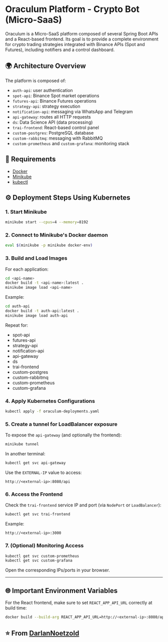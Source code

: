 # Oraculum Platform - Crypto Bot (Micro-SaaS)

Oraculum is a Micro-SaaS platform composed of several Spring Boot APIs and a React-based frontend. Its goal is to provide a complete environment for crypto trading strategies integrated with Binance APIs (Spot and Futures), including notifiers and a control dashboard.

## 🌍 Architecture Overview

The platform is composed of:

- `auth-api`: user authentication
- `spot-api`: Binance Spot market operations
- `futures-api`: Binance Futures operations
- `strategy-api`: strategy execution
- `notification-api`: messaging via WhatsApp and Telegram
- `api-gateway`: routes all HTTP requests
- `ds`: Data Science API (data processing)
- `trai-frontend`: React-based control panel
- `custom-postgres`: PostgreSQL database
- `custom-rabbitmq`: messaging with RabbitMQ
- `custom-prometheus` and `custom-grafana`: monitoring stack

## 🧰 Requirements

- [Docker](https://www.docker.com/)
- [Minikube](https://minikube.sigs.k8s.io/docs/start/)
- [kubectl](https://kubernetes.io/docs/tasks/tools/)

## ⚙️ Deployment Steps Using Kubernetes

### 1. Start Minikube

```bash
minikube start --cpus=4 --memory=8192
```

### 2. Connect to Minikube's Docker daemon

```bash
eval $(minikube -p minikube docker-env)
```

### 3. Build and Load Images

For each application:

```bash
cd <api-name>
docker build -t <api-name>:latest .
minikube image load <api-name>
```

Example:
```bash
cd auth-api
docker build -t auth-api:latest .
minikube image load auth-api
```

Repeat for:
- spot-api
- futures-api
- strategy-api
- notification-api
- api-gateway
- ds
- trai-frontend
- custom-postgres
- custom-rabbitmq
- custom-prometheus
- custom-grafana

### 4. Apply Kubernetes Configurations

```bash
kubectl apply -f oraculum-deployments.yaml
```

### 5. Create a tunnel for LoadBalancer exposure

To expose the `api-gateway` (and optionally the frontend):

```bash
minikube tunnel
```

In another terminal:

```bash
kubectl get svc api-gateway
```

Use the `EXTERNAL-IP` value to access:

```
http://<external-ip>:8080/api
```

### 6. Access the Frontend

Check the `trai-frontend` service IP and port (via `NodePort` or `LoadBalancer`):

```bash
kubectl get svc trai-frontend
```

Example:
```
http://<external-ip>:3000
```

### 7. (Optional) Monitoring Access

```bash
kubectl get svc custom-prometheus
kubectl get svc custom-grafana
```

Open the corresponding IPs/ports in your browser.

---

## 🌐 Important Environment Variables

For the React frontend, make sure to set `REACT_APP_API_URL` correctly at build time:

```bash
docker build --build-arg REACT_APP_API_URL=http://<external-ip>:8080/api -t trai-frontend .
```


⭐️ From [DarlanNoetzold](https://github.com/DarlanNoetzold)
---

